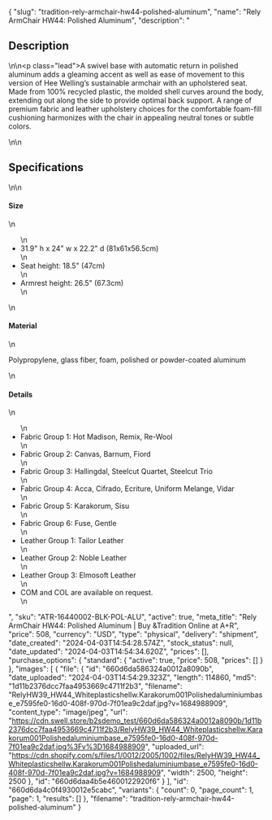 {
  "slug": "tradition-rely-armchair-hw44-polished-aluminum",
  "name": "Rely ArmChair HW44: Polished Aluminum",
  "description": "<h2>Description</h2>\n<!-- split -->\n<p class=\"lead\">A swivel base with automatic return in polished aluminum adds a gleaming accent as well as ease of movement to this version of Hee Welling’s sustainable armchair with an upholstered seat. Made from 100% recycled plastic, the molded shell curves around the body, extending out along the side to provide optimal back support. A range of premium fabric and leather upholstery choices for the comfortable foam-fill cushioning harmonizes with the chair in appealing neutral tones or subtle colors.</p>\n<!-- split -->\n<h2>Specifications</h2>\n<!-- split -->\n<h4>Size</h4>\n<ul>\n<li>31.9\" h x 24\" w x 22.2\" d (81x61x56.5cm)</li>\n<li>Seat height: 18.5\" (47cm)</li>\n<li>Armrest height: 26.5\" (67.3cm)</li>\n</ul>\n<h4>Material</h4>\n<p>Polypropylene, glass fiber, foam, polished or powder-coated aluminum</p>\n<h4>Details</h4>\n<ul>\n<li>Fabric Group 1: Hot Madison, Remix, Re-Wool</li>\n<li>Fabric Group 2: Canvas, Barnum, Fiord</li>\n<li>Fabric Group 3: Hallingdal, Steelcut Quartet, Steelcut Trio</li>\n<li>Fabric Group 4: Acca, Cifrado, Ecriture, Uniform Melange, Vidar</li>\n<li>Fabric Group 5: Karakorum, Sisu</li>\n<li>Fabric Group 6: Fuse, Gentle</li>\n<li>Leather Group 1: Tailor Leather</li>\n<li>Leather Group 2: Noble Leather</li>\n<li>Leather Group 3: Elmosoft Leather</li>\n<li>COM and COL are available on request.</li>\n</ul>",
  "sku": "ATR-16440002-BLK-POL-ALU",
  "active": true,
  "meta_title": "Rely ArmChair HW44: Polished Aluminum | Buy &Tradition Online at A+R",
  "price": 508,
  "currency": "USD",
  "type": "physical",
  "delivery": "shipment",
  "date_created": "2024-04-03T14:54:28.574Z",
  "stock_status": null,
  "date_updated": "2024-04-03T14:54:34.620Z",
  "prices": [],
  "purchase_options": {
    "standard": {
      "active": true,
      "price": 508,
      "prices": []
    }
  },
  "images": [
    {
      "file": {
        "id": "660d6da586324a0012a8090b",
        "date_uploaded": "2024-04-03T14:54:29.323Z",
        "length": 114860,
        "md5": "1d11b2376dcc7faa4953669c4711f2b3",
        "filename": "RelyHW39_HW44_Whiteplasticshellw.Karakorum001Polishedaluminiumbase_e7595fe0-16d0-408f-970d-7f01ea9c2daf.jpg?v=1684988909",
        "content_type": "image/jpeg",
        "url": "https://cdn.swell.store/b2sdemo_test/660d6da586324a0012a8090b/1d11b2376dcc7faa4953669c4711f2b3/RelyHW39_HW44_Whiteplasticshellw.Karakorum001Polishedaluminiumbase_e7595fe0-16d0-408f-970d-7f01ea9c2daf.jpg%3Fv%3D1684988909",
        "uploaded_url": "https://cdn.shopify.com/s/files/1/0012/2005/1002/files/RelyHW39_HW44_Whiteplasticshellw.Karakorum001Polishedaluminiumbase_e7595fe0-16d0-408f-970d-7f01ea9c2daf.jpg?v=1684988909",
        "width": 2500,
        "height": 2500
      },
      "id": "660d6daa4b5e4600122920f6"
    }
  ],
  "id": "660d6da4c0f4930012e5cabc",
  "variants": {
    "count": 0,
    "page_count": 1,
    "page": 1,
    "results": []
  },
  "filename": "tradition-rely-armchair-hw44-polished-aluminum"
}